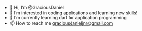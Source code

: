 - 👋 Hi, I’m @GraciousDaniel
- 👀 I’m interested in coding applications and learning new skills!
- 🌱 I’m currently learning dart for application programming
- 📫 How to reach me graciousdanieljnr@gmail.com

<!---
GraciousDaniel/GraciousDaniel is a ✨ special ✨ repository because its `README.md` (this file) appears on your GitHub profile.
You can click the Preview link to take a look at your changes.
--->
